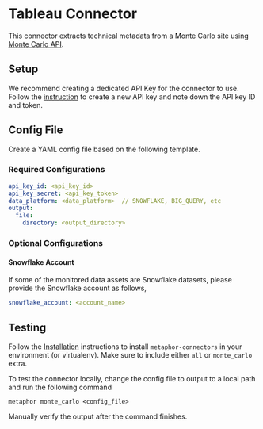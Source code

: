 # Tableau Connector

This connector extracts technical metadata from a Monte Carlo site using [Monte Carlo API](https://docs.getmontecarlo.com/docs/using-the-api).

## Setup

We recommend creating a dedicated API Key for the connector to use. Follow the [instruction](https://docs.getmontecarlo.com/docs/creating-an-api-token#creating-an-api-key) to create a new API key and note down the API key ID and token.

## Config File

Create a YAML config file based on the following template.

### Required Configurations

```yaml
api_key_id: <api_key_id>
api_key_secret: <api_key_token>
data_platform: <data_platform>  // SNOWFLAKE, BIG_QUERY, etc
output:
  file:
    directory: <output_directory>
```

### Optional Configurations

#### Snowflake Account

If some of the monitored data assets are Snowflake datasets, please provide the Snowflake account as follows,

```yaml
snowflake_account: <account_name>
```

## Testing

Follow the [Installation](../../README.md) instructions to install `metaphor-connectors` in your environment (or virtualenv). Make sure to include either `all` or `monte_carlo` extra.

To test the connector locally, change the config file to output to a local path and run the following command

```shell
metaphor monte_carlo <config_file>
```

Manually verify the output after the command finishes.
